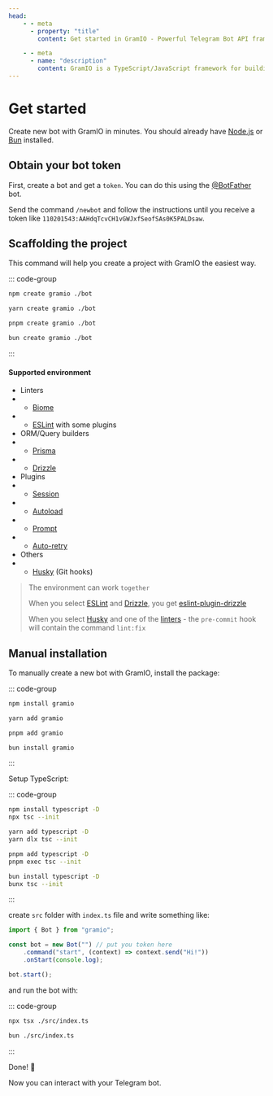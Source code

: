 ```yaml
---
head:
    - - meta
      - property: "title"
        content: Get started in GramIO - Powerful Telegram Bot API framework for TypeScript/JavaScript

    - - meta
      - name: "description"
        content: GramIO is a TypeScript/JavaScript framework for building Telegram bots. To start, bootstrap a new project with "npx create gramio bot-dir" and start the development with "npm run dev". This is all it needs to do a quick start or get started with GramIO.
---
```


# Get started

Create new bot with GramIO in minutes. You should already have [Node.js](https://nodejs.org/) or [Bun](https://bun.sh/) installed.

## Obtain your bot token

First, create a bot and get a `token`. You can do this using the [@BotFather](https://t.me/BotFather) bot.

Send the command `/newbot` and follow the instructions until you receive a token like `110201543:AAHdqTcvCH1vGWJxfSeofSAs0K5PALDsaw`.

## Scaffolding the project

This command will help you create a project with GramIO the easiest way.

::: code-group

```bash [npm]
npm create gramio ./bot
```

```bash [yarn]
yarn create gramio ./bot
```

```bash [pnpm]
pnpm create gramio ./bot
```

```bash [bun]
bun create gramio ./bot
```

:::

#### Supported environment

-   Linters
-   -   [Biome](https://biomejs.dev/)
-   -   [ESLint](https://eslint.org/) with some plugins
-   ORM/Query builders
-   -   [Prisma](https://www.prisma.io/)
-   -   [Drizzle](https://orm.drizzle.team/)
-   Plugins
-   -   [Session](https://gramio.netlify.app/plugins/official/session.html)
-   -   [Autoload](https://gramio.netlify.app/plugins/official/autoload.html)
-   -   [Prompt](https://gramio.netlify.app/plugins/official/prompt.html)
-   -   [Auto-retry](https://gramio.netlify.app/plugins/official/auto-retry.html)
-   Others
-   -   [Husky](https://typicode.github.io/husky/) (Git hooks)

> The environment can work `together`
>
> When you select [ESLint](https://eslint.org/) and [Drizzle](https://orm.drizzle.team/), you get [eslint-plugin-drizzle](https://orm.drizzle.team/docs/eslint-plugin)
>
> When you select [Husky](https://typicode.github.io/husky/) and one of the [linters](#supported-environment) - the `pre-commit` hook will contain the command `lint:fix`

## Manual installation

To manually create a new bot with GramIO, install the package:

::: code-group

```bash [npm]
npm install gramio
```

```bash [yarn]
yarn add gramio
```

```bash [pnpm]
pnpm add gramio
```

```bash [bun]
bun install gramio
```

:::

Setup TypeScript:

::: code-group

```bash [npm]
npm install typescript -D
npx tsc --init
```

```bash [yarn]
yarn add typescript -D
yarn dlx tsc --init
```

```bash [pnpm]
pnpm add typescript -D
pnpm exec tsc --init
```

```bash [bun]
bun install typescript -D
bunx tsc --init
```

:::

create `src` folder with `index.ts` file and write something like:

```ts twoslash
import { Bot } from "gramio";

const bot = new Bot("") // put you token here
    .command("start", (context) => context.send("Hi!"))
    .onStart(console.log);

bot.start();
```

and run the bot with:

::: code-group

```bash [tsx]
npx tsx ./src/index.ts
```

```bash [bun]
bun ./src/index.ts
```

:::

Done! 🎉

Now you can interact with your Telegram bot.
